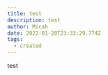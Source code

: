 ```yaml
---
title: test
description: test
author: Micah
date: 2022-01-28T23:33:29.774Z
tags:
  - created
---
```

test